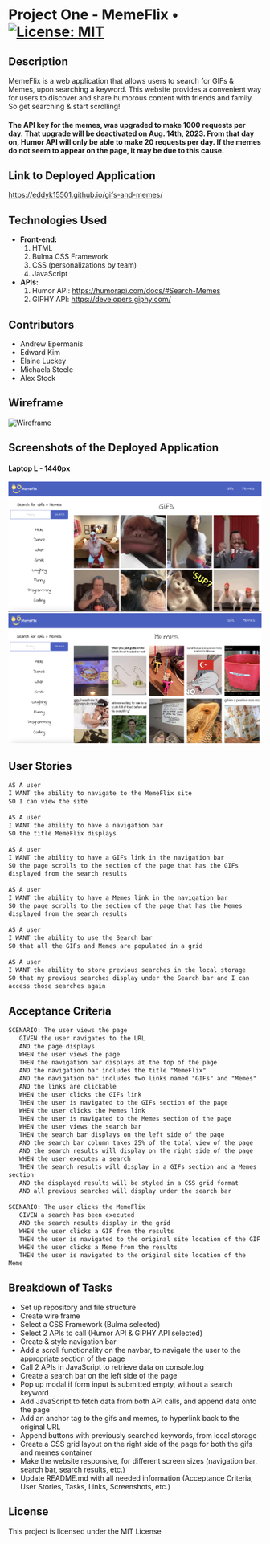 # Project One - MemeFlix • [![License: MIT](https://img.shields.io/badge/License-MIT-yellow.svg)](https://opensource.org/licenses/MIT)

## Description

MemeFlix is a web application that allows users to search for GIFs & Memes, upon searching a keyword. This website provides a convenient way for users to discover and share humorous content with friends and family. So get searching & start scrolling!

#### The API key for the memes, was upgraded to make 1000 requests per day. That upgrade will be deactivated on Aug. 14th, 2023. From that day on, Humor API will only be able to make 20 requests per day. If the memes do not seem to appear on the page, it may be due to this cause.

## Link to Deployed Application

https://eddyk15501.github.io/gifs-and-memes/


## Technologies Used

- **Front-end:**
  1. HTML
  2. Bulma CSS Framework
  3. CSS (personalizations by team)
  4. JavaScript
- **APIs:**
  1. Humor API: https://humorapi.com/docs/#Search-Memes
  2. GIPHY API: https://developers.giphy.com/

## Contributors

- Andrew Epermanis
- Edward Kim
- Elaine Luckey
- Michaela Steele
- Alex Stock

## Wireframe

![Wireframe](https://github.com/eddyK15501/gifs-and-memes/assets/134161776/5bb81da9-355d-4738-b98e-2f7c88119d57)

## Screenshots of the Deployed Application

#### Laptop L - 1440px
![alt text](./assets/images/screenshots/Screenshot%202023-07-23%20at%203.29.23%20PM.png)
![alt text](./assets/images/screenshots/Screenshot%202023-07-23%20at%203.29.35%20PM.png)

## User Stories

```
AS A user
I WANT the ability to navigate to the MemeFlix site
SO I can view the site

AS A user
I WANT the ability to have a navigation bar
SO the title MemeFlix displays

AS A user
I WANT the ability to have a GIFs link in the navigation bar
SO the page scrolls to the section of the page that has the GIFs displayed from the search results

AS A user
I WANT the ability to have a Memes link in the navigation bar
SO the page scrolls to the section of the page that has the Memes displayed from the search results

AS A user
I WANT the ability to use the Search bar
SO that all the GIFs and Memes are populated in a grid

AS A user
I WANT the ability to store previous searches in the local storage
SO that my previous searches display under the Search bar and I can access those searches again
```

## Acceptance Criteria

```
SCENARIO: The user views the page
   GIVEN the user navigates to the URL
   AND the page displays
   WHEN the user views the page
   THEN the navigation bar displays at the top of the page
   AND the navigation bar includes the title "MemeFlix"
   AND the navigation bar includes two links named "GIFs" and "Memes"
   AND the links are clickable
   WHEN the user clicks the GIFs link
   THEN the user is navigated to the GIFs section of the page
   WHEN the user clicks the Memes link
   THEN the user is navigated to the Memes section of the page
   WHEN the user views the search bar
   THEN the search bar displays on the left side of the page
   AND the search bar column takes 25% of the total view of the page
   AND the search results will display on the right side of the page
   WHEN the user executes a search
   THEN the search results will display in a GIFs section and a Memes section
   AND the displayed results will be styled in a CSS grid format
   AND all previous searches will display under the search bar

SCENARIO: The user clicks the MemeFlix
   GIVEN a search has been executed
   AND the search results display in the grid
   WHEN the user clicks a GIF from the results
   THEN the user is navigated to the original site location of the GIF
   WHEN the user clicks a Meme from the results
   THEN the user is navigated to the original site location of the Meme
```

## Breakdown of Tasks

- Set up repository and file structure
- Create wire frame
- Select a CSS Framework (Bulma selected)
- Select 2 APIs to call (Humor API & GIPHY API selected)
- Create & style navigation bar
- Add a scroll functionality on the navbar, to navigate the user to the appropriate section of the page
- Call 2 APIs in JavaScript to retrieve data on console.log
- Create a search bar on the left side of the page
- Pop up modal if form input is submitted empty, without a search keyword
- Add JavaScript to fetch data from both API calls, and append data onto the page
- Add an anchor tag to the gifs and memes, to hyperlink back to the original URL
- Append buttons with previously searched keywords, from local storage
- Create a CSS grid layout on the right side of the page for both the gifs and memes container
- Make the website responsive, for different screen sizes (navigation bar, search bar, search results, etc.)
- Update README.md with all needed information (Acceptance Criteria, User Stories, Tasks, Links, Screenshots, etc.)

## License

This project is licensed under the MIT License
